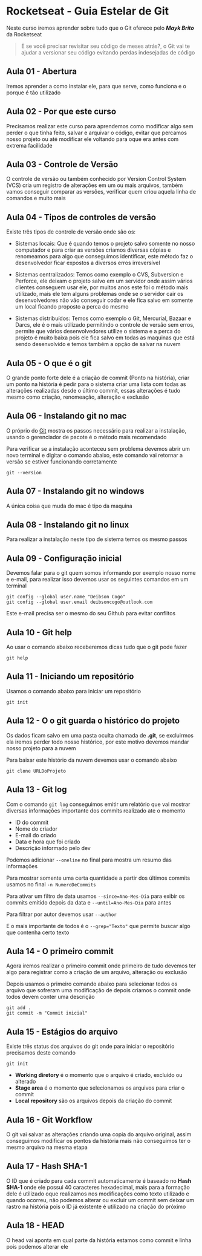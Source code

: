 # Rocketseat - Guia Estelar de Git

Neste curso iremos aprender sobre tudo que o Git oferece pelo _**Mayk Brito**_ da Rocketseat

>E se você precisar revisitar seu código de meses atrás?, o Git vai te ajudar a versionar seu código evitando perdas indesejadas de código

## Aula 01 - Abertura
Iremos aprender a como instalar ele, para que serve, como funciona e o porque é tão utilizado

## Aula 02 - Por que este curso
Precisamos realizar este curso para aprendemos como modificar algo sem perder o que tinha feito, salvar e arquivar o código, evitar que percamos nosso projeto ou até modificar ele voltando para oque era antes com extrema facilidade

## Aula 03 - Controle de Versão
O controle de versão ou também conhecido por Version Control System (VCS) cria um registro de alterações em um ou mais arquivos, também vamos conseguir comparar as versões, verificar quem criou aquela linha de comandos e muito mais

## Aula 04 - Tipos de controles de versão
Existe três tipos de controle de versão onde são os:
  * Sistemas locais: Que é quando temos o projeto salvo somente no nosso computador e para criar as versões criamos diversas cópias e renomeamos para algo que conseguimos identificar, este método faz o desenvolvedor ficar expostos a diversos erros irreversível

  * Sistemas centralizados: Temos como exemplo o CVS, Subversion e Perforce, ele deixam o projeto salvo em um servidor onde assim vários clientes conseguem usar ele, por muitos anos este foi o método mais utilizado, mais ele tem alguns problemas onde se o servidor cair os desenvolvedores não vão conseguir codar e ele fica salvo em somente um local ficando proposto a perca do mesmo

  * Sistemas distribuídos: Temos como exemplo o Git, Mercurial, Bazaar e Darcs, ele é o mais utilizado permitindo o controle de versão sem erros, permite que vários desenvolvedores utilize o sistema e a perca do projeto é muito baixa pois ele fica salvo em todas as maquinas que está sendo desenvolvido e temos também a opção de salvar na nuvem

## Aula 05 - O que é o git
O grande ponto forte dele é a criação de commit (Ponto na história), criar um ponto na história é pedir para o sistema criar uma lista com todas as alterações realizadas desde o último commit, essas alterações é tudo mesmo como criação, renomeação, alteração e exclusão

## Aula 06 - Instalando git no mac
O próprio do [Git](https://git-scm.com/downloads) mostra os passos necessário para realizar a instalação, usando o gerenciador de pacote é o método mais recomendado

Para verificar se a instalação aconteceu sem problema devemos abrir um novo terminal e digitar o comando abaixo, este comando vai retornar a versão se estiver funcionando corretamente
````
git --version
````

## Aula 07 - Instalando git no windows
A única coisa que muda do mac é tipo da maquina

## Aula 08 - Instalando git no linux
Para realizar a instalação neste tipo de sistema temos os mesmo passos

## Aula 09 - Configuração inicial
Devemos falar para o git quem somos informando por exemplo nosso nome e e-mail, para realizar isso devemos usar os seguintes comandos em um terminal
````
git config --global user.name "Deibson Cogo"
git config --global user.email deibsoncogo@outlook.com
````

Este e-mail precisa ser o mesmo do seu Github para evitar conflitos

## Aula 10 - Git help
Ao usar o comando abaixo receberemos dicas tudo que o git pode fazer
````
git help
````

## Aula 11 - Iniciando um repositório
Usamos o comando abaixo para iniciar um repositório
````
git init
````

## Aula 12 - O o git guarda o histórico do projeto
Os dados ficam salvo em uma pasta oculta chamada de **.git**, se excluirmos ela iremos perder todo nosso histórico, por este motivo devemos mandar nosso projeto para a nuvem

Para baixar este histório da nuvem devemos usar o comando abaixo
````
git clone URLDoProjeto
````

## Aula 13 - Git log
Com o comando ````git log```` conseguimos emitir um relatório que vai mostrar diversas informações importante dos commits realizado ate o momento
  * ID do commit
  * Nome do criador
  * E-mail do criado
  * Data e hora que foi criado
  * Descrição informado pelo dev

Podemos adicionar ````--oneline```` no final para mostra um resumo das informações

Para mostrar somente uma certa quantidade a partir dos últimos commits usamos no final ````-n NumeroDeCommits````

Para ativar um filtro de data usamos ````--since=Ano-Mes-Dia```` para exibir os commits emitido depois da data e ````--until=Ano-Mes-Dia```` para antes

Para filtrar por autor devemos usar ````--author````

E o mais importante de todos é o ````--grep="Texto"```` que permite buscar algo que contenha certo texto

## Aula 14 - O primeiro commit
Agora iremos realizar o primeiro commit onde primeiro de tudo devemos ter algo para registrar como a criação de um arquivo, alteração ou exclusão

Depois usamos o primeiro comando abaixo para selecionar todos os arquivo que sofreram uma modificação de depois criamos o commit onde todos devem conter uma descrição
````
git add .
git commit -m "Commit inicial"
````

## Aula 15 - Estágios do arquivo
Existe três status dos arquivos do git onde para iniciar o repositório precisamos deste comando
````
git init
````

  * **Working diretory** é o momento que o arquivo é criado, excluído ou alterado
  * **Stage area** é o momento que selecionamos os arquivos para criar o commit
  * **Local repository** são os arquivos depois da criação do commit

## Aula 16 - Git Workflow
O git vai salvar as alterações criando uma copia do arquivo original, assim conseguimos modificar os pontos da história mais não conseguimos ter o mesmo arquivo na mesma etapa

## Aula 17 - Hash SHA-1
O ID que é criado para cada commit automaticamente é baseado no **Hash SHA-1** onde ele possui 40 caracteres hexadecimal, mais para a formação dele é utilizado oque realizamos nos modificações como texto utilizado e quando ocorreu, não podemos alterar ou excluir um commit sem deixar um rastro na história pois o ID já existente é utilizado na criação do próximo

## Aula 18 - HEAD
O head vai aponta em qual parte da história estamos como commit e linha pois podemos alterar ele
